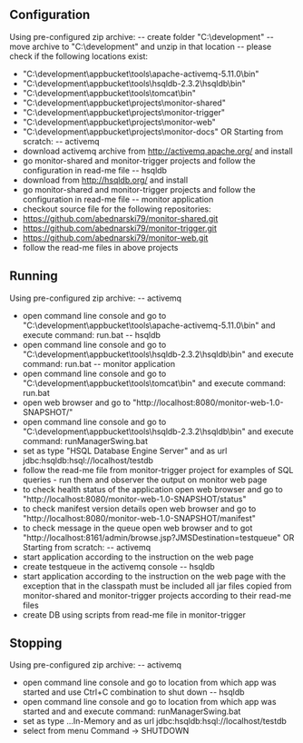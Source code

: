 Configuration 
-------------
Using pre-configured zip archive:
-- create folder "C:\development"
-- move archive to "C:\development" and unzip in that location
-- please check if the following locations exist:
- "C:\development\appbucket\tools\apache-activemq-5.11.0\bin"
- "C:\development\appbucket\tools\hsqldb-2.3.2\hsqldb\bin"
- "C:\development\appbucket\tools\tomcat\bin"
- "C:\development\appbucket\projects\monitor-shared"
- "C:\development\appbucket\projects\monitor-trigger"
- "C:\development\appbucket\projects\monitor-web"
- "C:\development\appbucket\projects\monitor-docs"
OR
Starting from scratch:
-- activemq
- download activemq archive from http://activemq.apache.org/ and install
- go monitor-shared and monitor-trigger projects and follow the configuration in read-me file
-- hsqldb
- download from http://hsqldb.org/ and install
- go monitor-shared and monitor-trigger projects and follow the configuration in read-me file
-- monitor application
- checkout source file for the following repositories:
- https://github.com/abednarski79/monitor-shared.git
- https://github.com/abednarski79/monitor-trigger.git
- https://github.com/abednarski79/monitor-web.git
- follow the read-me files in above projects

Running
-------
Using pre-configured zip archive:
-- activemq
- open command line console and go to "C:\development\appbucket\tools\apache-activemq-5.11.0\bin" and execute command:
run.bat
-- hsqldb
- open command line console and go to "C:\development\appbucket\tools\hsqldb-2.3.2\hsqldb\bin" and execute command:
run.bat
-- monitor application
- open command line console and go to "C:\development\appbucket\tools\tomcat\bin" and execute command:
run.bat
- open web browser and go to "http://localhost:8080/monitor-web-1.0-SNAPSHOT/"
- open command line console and go to "C:\development\appbucket\tools\hsqldb-2.3.2\hsqldb\bin" and execute command:
runManagerSwing.bat
- set as type "HSQL Database Engine Server" and as url jdbc:hsqldb:hsql://localhost/testdb
- follow the read-me file from monitor-trigger project for examples of SQL queries - run them and observer the output on monitor web page
- to check health status of the application open web browser and go to "http://localhost:8080/monitor-web-1.0-SNAPSHOT/status"
- to check manifest version details open web browser and go to "http://localhost:8080/monitor-web-1.0-SNAPSHOT/manifest"
- to check message in the queue open web browser and to got "http://localhost:8161/admin/browse.jsp?JMSDestination=testqueue"
OR
Starting from scratch:
-- activemq
- start application according to the instruction on the web page
- create testqueue in the activemq console
-- hsqldb
- start application according to the instruction on the web page with the exception that in the classpath 
must be included all jar files copied from monitor-shared and monitor-trigger projects according to their read-me files
- create DB using scripts from read-me file in monitor-trigger

Stopping
--------
Using pre-configured zip archive:
-- activemq
- open command line console and go to location from which app was started and use Ctrl+C combination to shut down
-- hsqldb
- open command line console and go to location from which app was started and and execute command:
runManagerSwing.bat
- set as type ...In-Memory and as url jdbc:hsqldb:hsql://localhost/testdb
- select from menu Command -> SHUTDOWN
